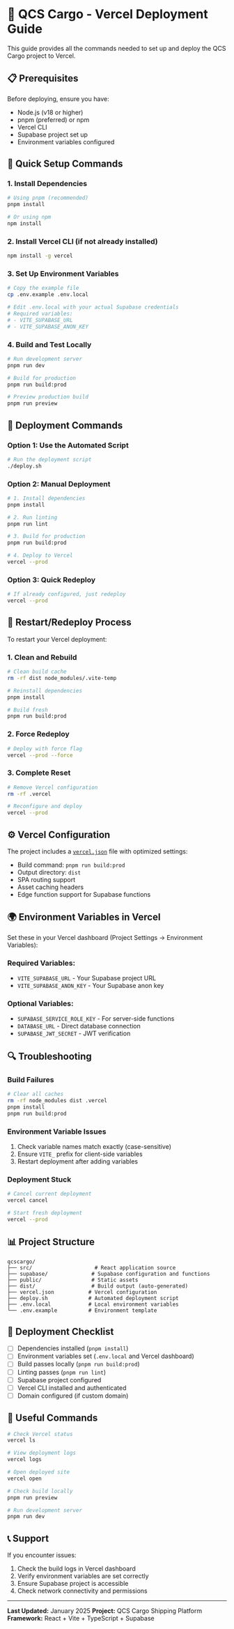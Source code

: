 # 🚀 QCS Cargo - Vercel Deployment Guide

This guide provides all the commands needed to set up and deploy the QCS Cargo project to Vercel.

## 📋 Prerequisites

Before deploying, ensure you have:
- Node.js (v18 or higher)
- pnpm (preferred) or npm
- Vercel CLI
- Supabase project set up
- Environment variables configured

## 🔧 Quick Setup Commands

### 1. Install Dependencies
```bash
# Using pnpm (recommended)
pnpm install

# Or using npm
npm install
```

### 2. Install Vercel CLI (if not already installed)
```bash
npm install -g vercel
```

### 3. Set Up Environment Variables
```bash
# Copy the example file
cp .env.example .env.local

# Edit .env.local with your actual Supabase credentials
# Required variables:
# - VITE_SUPABASE_URL
# - VITE_SUPABASE_ANON_KEY
```

### 4. Build and Test Locally
```bash
# Run development server
pnpm run dev

# Build for production
pnpm run build:prod

# Preview production build
pnpm run preview
```

## 🚀 Deployment Commands

### Option 1: Use the Automated Script
```bash
# Run the deployment script
./deploy.sh
```

### Option 2: Manual Deployment
```bash
# 1. Install dependencies
pnpm install

# 2. Run linting
pnpm run lint

# 3. Build for production
pnpm run build:prod

# 4. Deploy to Vercel
vercel --prod
```

### Option 3: Quick Redeploy
```bash
# If already configured, just redeploy
vercel --prod
```

## 🔄 Restart/Redeploy Process

To restart your Vercel deployment:

### 1. Clean and Rebuild
```bash
# Clean build cache
rm -rf dist node_modules/.vite-temp

# Reinstall dependencies
pnpm install

# Build fresh
pnpm run build:prod
```

### 2. Force Redeploy
```bash
# Deploy with force flag
vercel --prod --force
```

### 3. Complete Reset
```bash
# Remove Vercel configuration
rm -rf .vercel

# Reconfigure and deploy
vercel --prod
```

## ⚙️ Vercel Configuration

The project includes a [`vercel.json`](vercel.json) file with optimized settings:
- Build command: `pnpm run build:prod`
- Output directory: `dist`
- SPA routing support
- Asset caching headers
- Edge function support for Supabase functions

## 🌍 Environment Variables in Vercel

Set these in your Vercel dashboard (Project Settings → Environment Variables):

### Required Variables:
- `VITE_SUPABASE_URL` - Your Supabase project URL
- `VITE_SUPABASE_ANON_KEY` - Your Supabase anon key

### Optional Variables:
- `SUPABASE_SERVICE_ROLE_KEY` - For server-side functions
- `DATABASE_URL` - Direct database connection
- `SUPABASE_JWT_SECRET` - JWT verification

## 🔍 Troubleshooting

### Build Failures
```bash
# Clear all caches
rm -rf node_modules dist .vercel
pnpm install
pnpm run build:prod
```

### Environment Variable Issues
1. Check variable names match exactly (case-sensitive)
2. Ensure `VITE_` prefix for client-side variables
3. Restart deployment after adding variables

### Deployment Stuck
```bash
# Cancel current deployment
vercel cancel

# Start fresh deployment
vercel --prod
```

## 📊 Project Structure

```
qcscargo/
├── src/                    # React application source
├── supabase/              # Supabase configuration and functions
├── public/                # Static assets
├── dist/                  # Build output (auto-generated)
├── vercel.json           # Vercel configuration
├── deploy.sh             # Automated deployment script
├── .env.local            # Local environment variables
└── .env.example          # Environment template
```

## 🎯 Deployment Checklist

- [ ] Dependencies installed (`pnpm install`)
- [ ] Environment variables set (`.env.local` and Vercel dashboard)
- [ ] Build passes locally (`pnpm run build:prod`)
- [ ] Linting passes (`pnpm run lint`)
- [ ] Supabase project configured
- [ ] Vercel CLI installed and authenticated
- [ ] Domain configured (if custom domain)

## 🔗 Useful Commands

```bash
# Check Vercel status
vercel ls

# View deployment logs
vercel logs

# Open deployed site
vercel open

# Check build locally
pnpm run preview

# Run development server
pnpm run dev
```

## 📞 Support

If you encounter issues:
1. Check the build logs in Vercel dashboard
2. Verify environment variables are set correctly
3. Ensure Supabase project is accessible
4. Check network connectivity and permissions

---

**Last Updated:** January 2025
**Project:** QCS Cargo Shipping Platform
**Framework:** React + Vite + TypeScript + Supabase